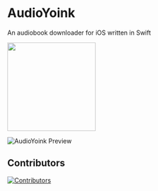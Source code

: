 # AudioYoink

An audiobook downloader for iOS written in Swift

<!-- markdownlint-disable-next-line MD033 MD045 -->
<a href="https://testflight.apple.com/join/4KtHG3J8"><img src="https://askyourself.app/assets/testflight.png" width="200"></a>

![AudioYoink Preview](https://adriancastro.dev/umd5gf85kbf0.PNG)

## Contributors

[![Contributors](https://contrib.rocks/image?repo=castdrian/AudioYoink)](https://github.com/castdrian/AudioYoink/graphs/contributors)
